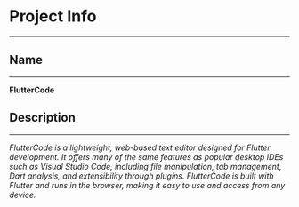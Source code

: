 # Project Info
-------------

## Name
--------
__FlutterCode__

## Description
-------------
_FlutterCode is a lightweight, web-based text editor designed for Flutter development. It offers many of the same features as popular desktop IDEs such as Visual Studio Code, including file manipulation, tab management, Dart analysis, and extensibility through plugins. FlutterCode is built with Flutter and runs in the browser, making it easy to use and access from any device._
